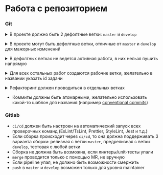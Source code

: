 # Работа с репозиторием

### Git

<p><details><summary>В проекте должно быть 2 дефолтные ветки: <code>master</code> и <code>develop</code></summary></br>

`master` - ветка, используемая для релизов, production собирается именно с нее. Если принято правило об использовании тегов, то теги должны создаваться именно с этой ветки.

`develop` - дефолтная ветка для подготовки релиза. Должна быть стабильной. С нее собирается предрелизный стейдж. Все дочерние ветки перед влитием должны проходить стадию тестирования.

</details></p>

<p><details><summary>В проекте могут быть дефолтные ветки, отличные от <code>master</code> и <code>develop</code> для мажорных изменений</summary></br>

Если планируется мажорное изменение, которое будет разрабатываться длительное время несколькими людьми, и это мажорное изменение может заехать в релиз только целиком, то создается дефолтная ветка от `develop`, которая отвечает за это мажорное изменение. Например: `redesign` - для нового дизайна.

Она считается дочерней для `develop`, и когда она будет готовиться к релизу, то ее сначала нужно влить в `develop`, а только потом в `master`.

Такие дефолтные ветки считаются временными и должны удаляться после релиза.

</details></p>

<p><details><summary>В дефолтных ветках не ведется активная работа, в них нельзя пушить напрямую</summary></br>

Для любых изменений нужно создавать дочернюю ветку от дефолтной, проводить изменения там и создавать MR/PR.

Исключение только для тех. лида, для быстрого фикса бага он может залить фикс напрямую в `develop`, для ветки `master` исключений нет ни для кого, строго запрещено вливать что-то напрямую в `master`.

</details></p>

<p><details><summary>Для всех остальных работ создаются рабочие ветки, желательно в названии указать id задачи</summary></br>

Для обычных задач это дочерняя ветка `develop`, для подзадачи мажорного изменения - дочерняя ветка дефолтной ветки для этой мажорки.

</details></p>

<p><details><summary>Рефакторинг должен проводиться в отдельных ветках</summary></br>

Мелкий рефакторинг допускается оставить в рамках обычной рабочей ветки, при условии, что это небольшая задача и она должна заехать быстро.

Рефакторинг должен заезжать в ветку `develop` как можно быстрее, именно поэтому его стоит выносить в отдельную рабочую ветку и сначала сделать изменения по всему проекту, а потом осуществлять их в своей задаче.

Если по какой-то причине рефакторинг долго лежит, то начинают накапливаться новые изменения, сделанные по старому стандарту, и постоянно приходится проводить двойную работу по переделке.

</details></p>

- Коммиты должны быть атомарными, желательно использовать какой-то шаблон для названия (например [conventional commits](https://www.conventionalcommits.org/en/v1.0.0/#summary))

### Gitlab

- `ci/cd` должен быть настроен на автоматический запуск всех проверочных команд (EsLint/TsLint, Prettier, StyleLint, Jest и т.д.)
- Если сборка происходит через `ci/cd`, то она должна поддерживать 3 варианта сборки: релизная с ветки `master`, предрелизная с ветки `develop`, тестовая с любой ветки
- Сборка не должна быть возможна, если линтеры/unit-тесты упали
- `merge` проводится только с помощью MR, не вручную
- Если pipeline упал, не должно быть возможности смержить
- `push` в `master` и `develop` возможен только для уровня maintainer
